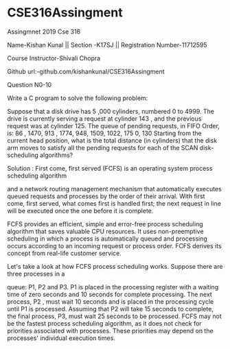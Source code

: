 # CSE316Assingment
Assingmnet 2019 Cse 316

Name-Kishan Kunal            ||         Section -K17SJ             ||             Registration Number-11712595

Course Instructor-Shivali Chopra

Github url:-github.com/kishankunal/CSE316Assingment

Question N0-10

Write a C program to solve the following problem:

Suppose that a disk drive has 5 ,000 cylinders, numbered 0 to 4999. The drive is currently serving a request at cylinder 143 , and the previous request was at cylinder 125. The queue of pending requests, in FIFO Order, is: 86 , 1470, 913 , 1774, 948, 1509, 1022, 175 0, 130 Starting from the current head position, what is the total distance (in cylinders) that the disk arm moves to satisfy all the pending requests for each of the SCAN disk-scheduling algorithms?


Solution : First come, first served (FCFS) is an operating system process scheduling algorithm

and a network routing management mechanism that automatically executes queued requests and processes by the order of their arrival. With first come, first served, what comes first is handled first; the next request in line will be executed once the one before it is complete.

FCFS provides an efficient, simple and error-free process scheduling algorithm that saves valuable CPU resources. It uses non-preemptive scheduling in which a process is automatically queued and processing occurs according to an incoming request or process order. FCFS derives its concept from real-life customer service.

Let's take a look at how FCFS process scheduling works. Suppose there are three processes in a

queue: P1, P2 and P3. P1 is placed in the processing register with a waiting time of zero seconds and 10 seconds for complete processing. The next process, P2 , must wait 10 seconds and is placed in the processing cycle until P1 is processed. Assuming that P2 will take 15 seconds to complete, the final process, P3, must wait 25 seconds to be processed. FCFS may not be the fastest process scheduling algorithm, as it does not check for priorities associated with processes. These priorities may depend on the processes' individual execution times.


